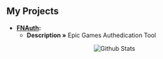 ## My Projects

* **[FNAuth](https://github.com/AquazDev/FNAuth):** 
  * **Description »** Epic Games Authedication Tool

<p align="center">
   <img src="https://github-readme-stats.vercel.app/api?username=AquazDev&count_private=true&show_icons=true&theme=dark" alt="Github Stats"/>
</p>
